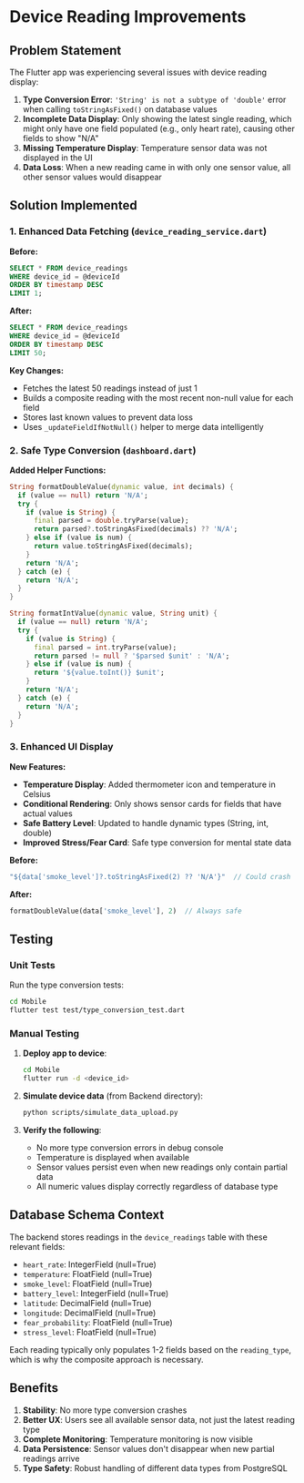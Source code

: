 # Device Reading Improvements

## Problem Statement
The Flutter app was experiencing several issues with device reading display:

1. **Type Conversion Error**: `'String' is not a subtype of 'double'` error when calling `toStringAsFixed()` on database values
2. **Incomplete Data Display**: Only showing the latest single reading, which might only have one field populated (e.g., only heart rate), causing other fields to show "N/A"
3. **Missing Temperature Display**: Temperature sensor data was not displayed in the UI
4. **Data Loss**: When a new reading came in with only one sensor value, all other sensor values would disappear

## Solution Implemented

### 1. Enhanced Data Fetching (`device_reading_service.dart`)

**Before:**
```sql
SELECT * FROM device_readings 
WHERE device_id = @deviceId 
ORDER BY timestamp DESC 
LIMIT 1;
```

**After:**
```sql
SELECT * FROM device_readings 
WHERE device_id = @deviceId 
ORDER BY timestamp DESC 
LIMIT 50;
```

**Key Changes:**
- Fetches the latest 50 readings instead of just 1
- Builds a composite reading with the most recent non-null value for each field
- Stores last known values to prevent data loss
- Uses `_updateFieldIfNotNull()` helper to merge data intelligently

### 2. Safe Type Conversion (`dashboard.dart`)

**Added Helper Functions:**
```dart
String formatDoubleValue(dynamic value, int decimals) {
  if (value == null) return 'N/A';
  try {
    if (value is String) {
      final parsed = double.tryParse(value);
      return parsed?.toStringAsFixed(decimals) ?? 'N/A';
    } else if (value is num) {
      return value.toStringAsFixed(decimals);
    }
    return 'N/A';
  } catch (e) {
    return 'N/A';
  }
}

String formatIntValue(dynamic value, String unit) {
  if (value == null) return 'N/A';
  try {
    if (value is String) {
      final parsed = int.tryParse(value);
      return parsed != null ? '$parsed $unit' : 'N/A';
    } else if (value is num) {
      return '${value.toInt()} $unit';
    }
    return 'N/A';
  } catch (e) {
    return 'N/A';
  }
}
```

### 3. Enhanced UI Display

**New Features:**
- **Temperature Display**: Added thermometer icon and temperature in Celsius
- **Conditional Rendering**: Only shows sensor cards for fields that have actual values
- **Safe Battery Level**: Updated to handle dynamic types (String, int, double)
- **Improved Stress/Fear Card**: Safe type conversion for mental state data

**Before:**
```dart
"${data['smoke_level']?.toStringAsFixed(2) ?? 'N/A'}"  // Could crash
```

**After:**
```dart
formatDoubleValue(data['smoke_level'], 2)  // Always safe
```

## Testing

### Unit Tests
Run the type conversion tests:
```bash
cd Mobile
flutter test test/type_conversion_test.dart
```

### Manual Testing
1. **Deploy app to device**:
   ```bash
   cd Mobile
   flutter run -d <device_id>
   ```

2. **Simulate device data** (from Backend directory):
   ```bash
   python scripts/simulate_data_upload.py
   ```

3. **Verify the following**:
   - No more type conversion errors in debug console
   - Temperature is displayed when available
   - Sensor values persist even when new readings only contain partial data
   - All numeric values display correctly regardless of database type

## Database Schema Context

The backend stores readings in the `device_readings` table with these relevant fields:
- `heart_rate`: IntegerField (null=True)
- `temperature`: FloatField (null=True)
- `smoke_level`: FloatField (null=True)
- `battery_level`: IntegerField (null=True)
- `latitude`: DecimalField (null=True)
- `longitude`: DecimalField (null=True)
- `fear_probability`: FloatField (null=True)
- `stress_level`: FloatField (null=True)

Each reading typically only populates 1-2 fields based on the `reading_type`, which is why the composite approach is necessary.

## Benefits

1. **Stability**: No more type conversion crashes
2. **Better UX**: Users see all available sensor data, not just the latest reading type
3. **Complete Monitoring**: Temperature monitoring is now visible
4. **Data Persistence**: Sensor values don't disappear when new partial readings arrive
5. **Type Safety**: Robust handling of different data types from PostgreSQL
